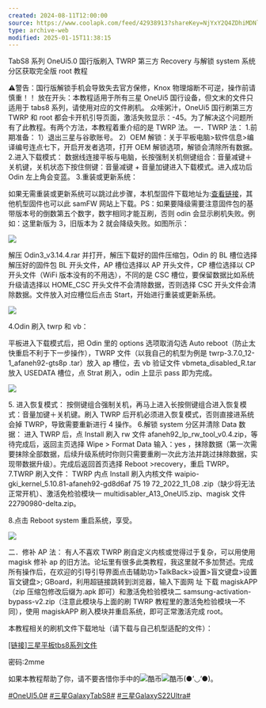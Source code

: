 ```yaml
---
created: 2024-08-11T12:00:00
source: https://www.coolapk.com/feed/42938913?shareKey=NjYxY2Q4ZDhiMDNlNjZiNzhlNDg~
type: archive-web
modified: 2025-01-15T11:38:15
---
```


TabS8 系列 OneUi5.0 国行版刷入 TWRP 第三方 Recovery 与解锁 system 系统分区获取完全版 root 教程

⚠️警告：国行版解锁手机会导致失去官方保修，Knox 物理熔断不可逆，操作前请慎重！！ 放在开头：本教程适用于所有三星 OneUi5 国行设备，但文末的文件只适用于 tabs8 系列，请使用对应的文件刷机。 众嗦粥汁，OneUi5 国行刷第三方 TWRP 和 root 都会卡开机引导页面，激活失败显示：-45。为了解决这个问题所有了此教程。有两个方法，本教程着重介绍的是 TWRP 法。 一．TWRP 法： 1.前期准备： 1）退出三星与谷歌账号。 2）OEM 解锁：关于平板电脑>软件信息>编译编号连点七下，开启开发者选项，打开 OEM 解锁选项，解锁会清除所有数据。 2.进入下载模式： 数据线连接平板与电脑，长按强制关机侧键组合：音量减键＋关机键，关机状态下按住侧键：音量减键 + 音量加键进入下载模式。进入成功后 Odin 左上角会变蓝。 3.重装或更新系统：

如果无需重装或更新系统可以跳过此步骤，本机型固件下载地址为:[查看链接](https://samfw.com/firmware/SM-X800/CHN)，其他机型固件也可以此 samFW 网站上下载。PS：如果要降级需要注意固件包的基带版本号的倒数第五个数字，数字相同才能互刷，否则 odin 会显示刷机失败。例如：这里新版为 3，旧版本为 2 就会降级失败。如图所示：

![](http://image.coolapk.com/feed/2023/0202/05/3047752_f880a9ca_5987_3045_875@1589x233.png.m.jpg)

解压 Odin3\_v3.14.4.rar 并打开，解压下载好的固件压缩包，Odin 的 BL 槽位选择解压好的固件包 BL 开头文件，AP 槽位选择以 AP 开头文件，CP 槽位选择以 CP 开头文件（WiFi 版本没有的不用选），不同的是 CSC 槽位，要保留数据比如系统升级请选择以 HOME\_CSC 开头文件不会清除数据，否则选择 CSC 开头文件会清除数据。文件放入对应槽位后点击 Start，开始进行重装或更新系统。

![](http://image.coolapk.com/feed/2023/0202/05/3047752_86e9daa8_5987_3056_850@1310x951.png.m.jpg)

4.Odin 刷入 twrp 和 vb：

平板进入下载模式后，把 Odin 里的 options 选项取消勾选 Auto reboot（防止太快重启不利于下一步操作），TWRP 文件（以我自己的机型为例是 twrp-3.7.0\_12-1\_afaneh92-gts8p .tar）放入 ap 槽位，去 vb 验证文件 vbmeta\_disabled\_R.tar 放入 USEDATA 槽位，点 Strat 刷入，odin 上显示 pass 即为完成。

![](http://image.coolapk.com/feed/2023/0202/05/3047752_e73ecccd_5987_3063_48@1312x950.png.m.jpg)

5\. 进入恢复模式： 按侧键组合强制关机，再马上进入长按侧键组合进入恢复模式：音量加键＋关机键。刷入 TWRP 后开机必须进入恢复模式，否则直接进系统会掉 TWRP，导致需要重新进行 4 操作。 6.解锁 system 分区并清除 Data 数据： 进入 TWRP 后，点 Install 刷入 rw 文件 afaneh92\_lp\_rw\_tool\_v0.4.zip，等待完成后，返回主页选择 Wipe > Format Data 输入：yes ，抹除数据（第一次需要抹除全部数据，后续升级系统时你则只需要重刷一次此方法并跳过抹除数据，实现带数据升级）。完成后返回首页选择 Reboot >recovery，重启 TWRP。 7.TWRP 刷入文件： TWRP 内点 Install 刷入内核文件 waipio-gki\_kernel\_5.10.81-afaneh92-gd8d6af 75 19 72\_2022\_11\_08 .zip（缺少将无法正常开机）、激活免检验模块一 multidisabler\_A13\_OneUI5.zip、magisk 文件 22790980-delta.zip。

8.点击 Reboot system 重启系统，享受。

![](http://image.coolapk.com/feed/2023/0202/05/3047752_15dd2467_5987_307_70@2800x1752.jpeg.m.jpg)

二．修补 AP 法： 有人不喜欢 TWRP 刷自定义内核或觉得过于复杂，可以用使用 magisk 修补 ap 的旧方法。论坛里有很多此类教程，我这里就不多加赘述。完成所有操作后，在欢迎的引导引导界面点击辅助功>TalkBack>设置>盲文键盘>设置盲文键盘>; GBoard，利用超链接跳转到浏览器，输入下面网 址 下载 magiskAPP（zip 压缩包修改后缀为.apk 即可）和激活免检验模块二 samsung-activation-bypass-v2.zip（注意此模块与上面的刷 TWRP 教程里的激活免检验模块一不同），使用 magiskAPP 刷入模块并重启系统，即可正常激活完成 root。

本教程相关的刷机文件下载地址（请下载与自己机型适配的文件）：

[\[链接\]三星平板tbs8系列文件](https://wwmm.lanzoub.com/b047ny38f)

密码:2mme

如果本教程帮助了你，请不要吝惜你手中的![酷币](http://static.coolapk.com/emoticons/v9/c_coolb.png)![酷币](http://static.coolapk.com/emoticons/v9/c_coolb.png)(●’◡’●)。

[#OneUI5.0#](/t/OneUI5.0?type=12) [#三星GalaxyTabS8#](/t/三星GalaxyTabS8?type=12) [#三星GalaxyS22Ultra#](/t/三星GalaxyS22Ultra?type=12)
